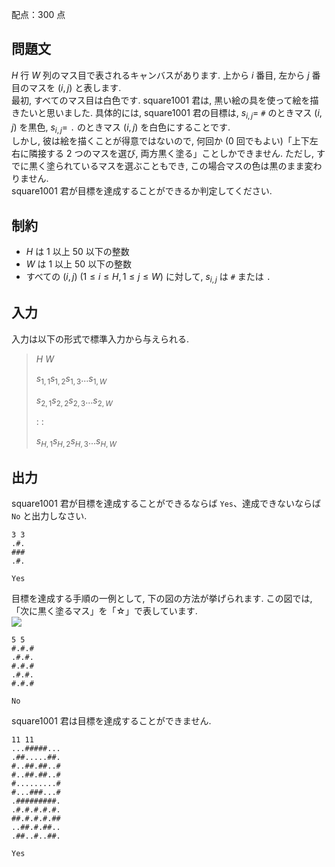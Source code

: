 配点：$300$ 点

## 問題文

$H$ 行 $W$ 列のマス目で表されるキャンバスがあります. 上から $i$ 番目, 左から $j$ 番目のマスを $(i, j)$ と表します.<br>
最初, すべてのマス目は白色です. square1001 君は, 黒い絵の具を使って絵を描きたいと思いました. 具体的には, square1001 君の目標は, $s_{i, j}=$ `#` のときマス $(i, j)$ を黒色, $s_{i, j}=$ `.` のときマス $(i, j)$ を白色にすることです.<br>
しかし, 彼は絵を描くことが得意ではないので, 何回か ($0$ 回でもよい)「上下左右に隣接する $2$ つのマスを選び, 両方黒く塗る」ことしかできません. ただし, すでに黒く塗られているマスを選ぶこともでき, この場合マスの色は黒のまま変わりません.  <br>
square1001 君が目標を達成することができるか判定してください.  

## 制約

- $H$ は $1$ 以上 $50$ 以下の整数
- $W$ は $1$ 以上 $50$ 以下の整数
- すべての $(i, j) \ (1 \leq i \leq H, 1 \leq j \leq W)$ に対して, $s_{i, j}$ は `#` または `.`

## 入力

入力は以下の形式で標準入力から与えられる.  

> $H$ $W$
> 
> $s_{1, 1} s_{1, 2} s_{1, 3} ... s_{1, W}$
> 
> $s_{2, 1} s_{2, 2} s_{2, 3} ... s_{2, W}$
> 
>   $:$   $:$
> 
> $s_{H, 1} s_{H, 2} s_{H, 3} ... s_{H, W}$

## 出力

square1001 君が目標を達成することができるならば `Yes`、達成できないならば `No` と出力しなさい.  

```input1
3 3
.#.
###
.#.
```

```output1
Yes
```

目標を達成する手順の一例として, 下の図の方法が挙げられます. この図では, 「次に黒く塗るマス」を「☆」で表しています.<br>
![](https://img.atcoder.jp/abc096/18f94b6627ec5dc8aa4f6d99ae1c8fca.png)

```input2
5 5
#.#.#
.#.#.
#.#.#
.#.#.
#.#.#
```

```output2
No
```

square1001 君は目標を達成することができません.  

```input3
11 11
...#####...
.##.....##.
#..##.##..#
#..##.##..#
#.........#
#...###...#
.#########.
.#.#.#.#.#.
##.#.#.#.##
..##.#.##..
.##..#..##.
```

```output3
Yes
```